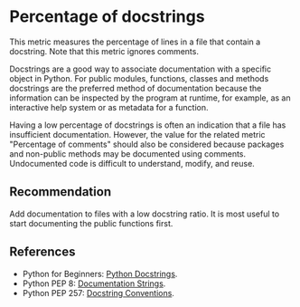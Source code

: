 # Percentage of docstrings
This metric measures the percentage of lines in a file that contain a docstring. Note that this metric ignores comments.

Docstrings are a good way to associate documentation with a specific object in Python. For public modules, functions, classes and methods docstrings are the preferred method of documentation because the information can be inspected by the program at runtime, for example, as an interactive help system or as metadata for a function.

Having a low percentage of docstrings is often an indication that a file has insufficient documentation. However, the value for the related metric "Percentage of comments" should also be considered because packages and non-public methods may be documented using comments. Undocumented code is difficult to understand, modify, and reuse.


## Recommendation
Add documentation to files with a low docstring ratio. It is most useful to start documenting the public functions first.


## References
* Python for Beginners: [ Python Docstrings](http://www.pythonforbeginners.com/basics/python-docstrings/).
* Python PEP 8: [Documentation Strings](http://www.python.org/dev/peps/pep-0008/#documentation-strings).
* Python PEP 257: [Docstring Conventions](http://www.python.org/dev/peps/pep-0257/).
